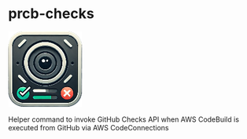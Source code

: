 # prcb-checks
![icon](images/icon_small.png)

Helper command to invoke GitHub Checks API when AWS CodeBuild is executed from GitHub via AWS CodeConnections
